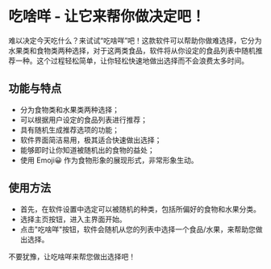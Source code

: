 # 吃啥咩 - 让它来帮你做决定吧！

难以决定今天吃什么？来试试“吃啥咩”吧！这款软件可以帮助你做难选择，它分为水果类和食物类两种选择，对于这两类食品，软件将从你设定的食品列表中随机推荐一种。这个过程轻松简单，让你轻松快速地做出选择而不会浪费太多时间。

## 功能与特点

- 分为食物类和水果类两种选择；
- 可以根据用户设定的食品列表进行推荐；
- 具有随机生成推荐选项的功能；
- 软件界面简洁易用，极其适合快速做出选择；
- 能够即时让你知道被随机出的食物的益处；
- 使用 Emoji😀 作为食物形象的展现形式，非常形象生动。

## 使用方法

- 首先，在软件设置中选定可以被随机的种类，包括所偏好的食物和水果分类。
- 选择主页按钮，进入主界面开始。
- 点击"吃啥咩"按钮，软件会随机从您的列表中选择一个食品/水果，来帮助您做出选择。

不要犹豫，让吃啥咩来帮您做出选择吧！
